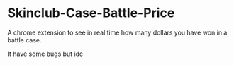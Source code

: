 # Skinclub-Case-Battle-Price
A chrome extension to see in real time how many dollars you have won in a battle case.

It have some bugs but idc
